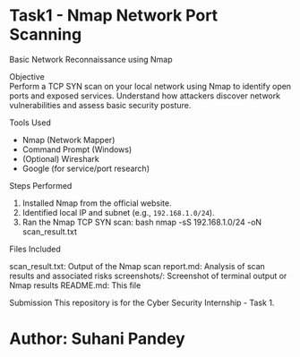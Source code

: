 # Task1 - Nmap Network Port Scanning  
Basic Network Reconnaissance using Nmap

 Objective  
Perform a TCP SYN scan on your local network using Nmap to identify open ports and exposed services. Understand how attackers discover network vulnerabilities and assess basic security posture.

 Tools Used  
- Nmap (Network Mapper)  
- Command Prompt (Windows)  
- (Optional) Wireshark  
- Google (for service/port research)

 Steps Performed  
1. Installed Nmap from the official website.  
2. Identified local IP and subnet (e.g., `192.168.1.0/24`).  
3. Ran the Nmap TCP SYN scan:
   bash
   nmap -sS 192.168.1.0/24 -oN scan_result.txt

Files Included

scan_result.txt: Output of the Nmap scan
report.md: Analysis of scan results and associated risks
screenshots/: Screenshot of terminal output or Nmap results
README.md: This file

Submission
This repository is for the Cyber Security Internship - Task 1.

# Author: Suhani Pandey
